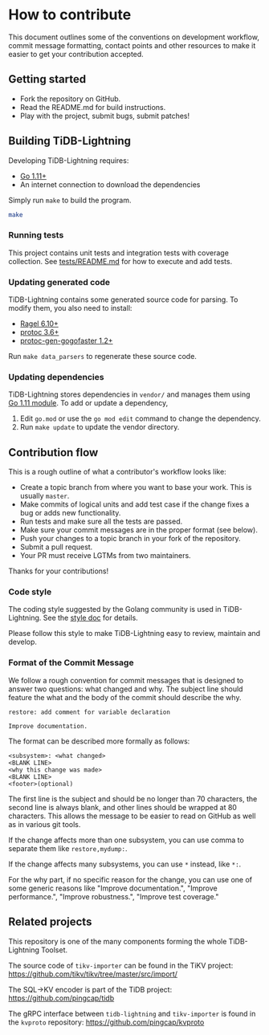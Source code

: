 # How to contribute

This document outlines some of the conventions on development workflow, commit
message formatting, contact points and other resources to make it easier to get
your contribution accepted.

## Getting started

- Fork the repository on GitHub.
- Read the README.md for build instructions.
- Play with the project, submit bugs, submit patches!

## Building TiDB-Lightning

Developing TiDB-Lightning requires:

* [Go 1.11+](http://golang.org/doc/code.html)
* An internet connection to download the dependencies

Simply run `make` to build the program.

```sh
make
```

### Running tests

This project contains unit tests and integration tests with coverage collection.
See [tests/README.md](./tests/README.md) for how to execute and add tests.

### Updating generated code

TiDB-Lightning contains some generated source code for parsing. To modify them,
you also need to install:

* [Ragel 6.10+](https://www.colm.net/open-source/ragel/)
* [protoc 3.6+](https://github.com/protocolbuffers/protobuf/releases)
* [protoc-gen-gogofaster 1.2+](https://github.com/gogo/protobuf#more-speed-and-more-generated-code)

Run `make data_parsers` to regenerate these source code.

### Updating dependencies

TiDB-Lightning stores dependencies in `vendor/` and manages them using
[Go 1.11 module](https://github.com/golang/go/wiki/Modules).
To add or update a dependency,

1. Edit `go.mod` or use the `go mod edit` command to change the dependency.
2. Run `make update` to update the vendor directory.

## Contribution flow

This is a rough outline of what a contributor's workflow looks like:

- Create a topic branch from where you want to base your work. This is usually `master`.
- Make commits of logical units and add test case if the change fixes a bug or adds new functionality.
- Run tests and make sure all the tests are passed.
- Make sure your commit messages are in the proper format (see below).
- Push your changes to a topic branch in your fork of the repository.
- Submit a pull request.
- Your PR must receive LGTMs from two maintainers.

Thanks for your contributions!

### Code style

The coding style suggested by the Golang community is used in TiDB-Lightning.
See the [style doc](https://github.com/golang/go/wiki/CodeReviewComments) for details.

Please follow this style to make TiDB-Lightning easy to review, maintain and develop.

### Format of the Commit Message

We follow a rough convention for commit messages that is designed to answer two
questions: what changed and why. The subject line should feature the what and
the body of the commit should describe the why.

```
restore: add comment for variable declaration

Improve documentation.
```

The format can be described more formally as follows:

```
<subsystem>: <what changed>
<BLANK LINE>
<why this change was made>
<BLANK LINE>
<footer>(optional)
```

The first line is the subject and should be no longer than 70 characters, the
second line is always blank, and other lines should be wrapped at 80 characters.
This allows the message to be easier to read on GitHub as well as in various
git tools.

If the change affects more than one subsystem, you can use comma to separate them like `restore,mydump:`.

If the change affects many subsystems, you can use ```*``` instead, like ```*:```.

For the why part, if no specific reason for the change,
you can use one of some generic reasons like "Improve documentation.",
"Improve performance.", "Improve robustness.", "Improve test coverage."

## Related projects

This repository is one of the many components forming the whole TiDB-Lightning
Toolset.

The source code of `tikv-importer` can be found in the TiKV project:
<https://github.com/tikv/tikv/tree/master/src/import/>

The SQL→KV encoder is part of the TiDB project:
<https://github.com/pingcap/tidb>

The gRPC interface between `tidb-lightning` and `tikv-importer` is found in the
`kvproto` repository: <https://github.com/pingcap/kvproto>
